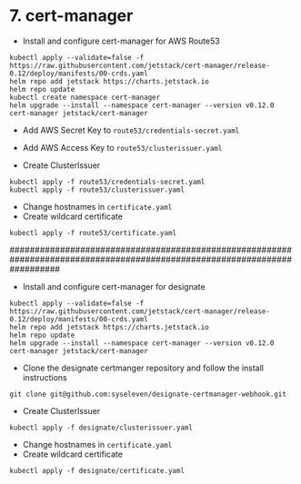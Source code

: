 # 7. cert-manager

* Install and configure cert-manager for AWS Route53
```
kubectl apply --validate=false -f https://raw.githubusercontent.com/jetstack/cert-manager/release-0.12/deploy/manifests/00-crds.yaml
helm repo add jetstack https://charts.jetstack.io
helm repo update
kubectl create namespace cert-manager
helm upgrade --install --namespace cert-manager --version v0.12.0 cert-manager jetstack/cert-manager
```

* Add AWS Secret Key to `route53/credentials-secret.yaml`

* Add AWS Access Key to `route53/clusterissuer.yaml`

* Create ClusterIssuer
```
kubectl apply -f route53/credentials-secret.yaml
kubectl apply -f route53/clusterissuer.yaml
```
* Change hostnames in `certificate.yaml`
* Create wildcard certificate
```
kubectl apply -f route53/certificate.yaml
```
##########################################################################################################################

* Install and configure cert-manager for designate
```
kubectl apply --validate=false -f https://raw.githubusercontent.com/jetstack/cert-manager/release-0.12/deploy/manifests/00-crds.yaml
helm repo add jetstack https://charts.jetstack.io
helm repo update
helm upgrade --install --namespace cert-manager --version v0.12.0 cert-manager jetstack/cert-manager
```

* Clone the designate certmanger repository and follow the install instructions
```
git clone git@github.com:syseleven/designate-certmanager-webhook.git
```

* Create ClusterIssuer
```
kubectl apply -f designate/clusterissuer.yaml
```

* Change hostnames in `certificate.yaml`
* Create wildcard certificate
```
kubectl apply -f designate/certificate.yaml
```
